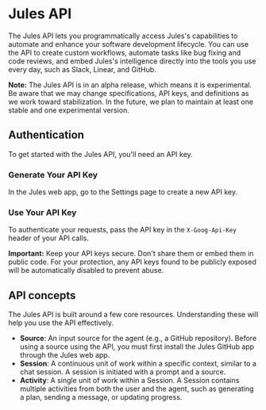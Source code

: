 # Jules API

The Jules API lets you programmatically access Jules's capabilities to automate and enhance your software development lifecycle. You can use the API to create custom workflows, automate tasks like bug fixing and code reviews, and embed Jules's intelligence directly into the tools you use every day, such as Slack, Linear, and GitHub.

**Note:** The Jules API is in an alpha release, which means it is experimental. Be aware that we may change specifications, API keys, and definitions as we work toward stabilization. In the future, we plan to maintain at least one stable and one experimental version.

## Authentication

To get started with the Jules API, you'll need an API key.

### Generate Your API Key

In the Jules web app, go to the Settings page to create a new API key.

### Use Your API Key

To authenticate your requests, pass the API key in the `X-Goog-Api-Key` header of your API calls.

**Important:** Keep your API keys secure. Don't share them or embed them in public code. For your protection, any API keys found to be publicly exposed will be automatically disabled to prevent abuse.

## API concepts

The Jules API is built around a few core resources. Understanding these will help you use the API effectively.

- **Source**: An input source for the agent (e.g., a GitHub repository). Before using a source using the API, you must first install the Jules GitHub app through the Jules web app.
- **Session**: A continuous unit of work within a specific context, similar to a chat session. A session is initiated with a prompt and a source.
- **Activity**: A single unit of work within a Session. A Session contains multiple activities from both the user and the agent, such as generating a plan, sending a message, or updating progress.
